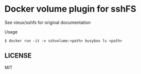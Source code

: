 # Docker volume plugin for sshFS

See vieux/sshfs for original documentation



Usage
```
$ docker run -it -v sshvolume:<path> busybox ls <path>
```

## LICENSE

MIT
